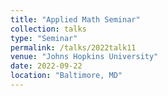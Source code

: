 ```yaml
---
title: "Applied Math Seminar"
collection: talks
type: "Seminar" 
permalink: /talks/2022talk11
venue: "Johns Hopkins University"
date: 2022-09-22
location: "Baltimore, MD"
---
```

